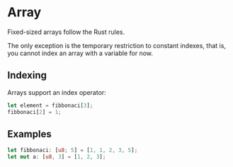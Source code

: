 # Array

Fixed-sized arrays follow the Rust rules.

The only exception is the temporary restriction to constant indexes, that is,
you cannot index an array with a variable for now.

## Indexing

Arrays support an index operator:

```rust
let element = fibbonaci[3];
fibbonaci[2] = 1;
```

## Examples

```rust
let fibbonaci: [u8; 5] = [1, 1, 2, 3, 5];
let mut a: [u8, 3] = [1, 2, 3];
```
